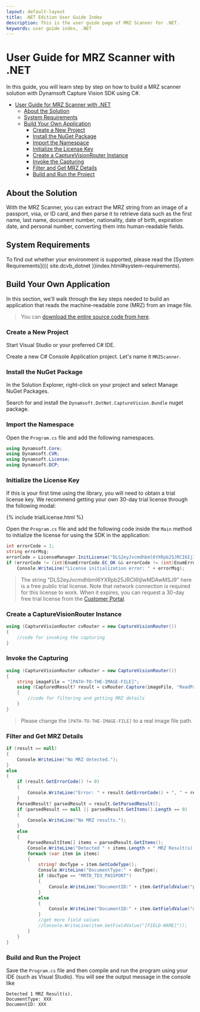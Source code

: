 ```yaml
---
layout: default-layout
title: .NET Edition User Guide Index
description: This is the user guide page of MRZ Scanner for .NET.
keywords: user guide index, .NET
---
```


# User Guide for MRZ Scanner with .NET

In this guide, you will learn step by step on how to build a MRZ scanner solution with Dynamsoft Capture Vision SDK using C#.

- [User Guide for MRZ Scanner with .NET](#user-guide-for-mrz-scanner-with-net)
  - [About the Solution](#about-the-solution)
  - [System Requirements](#system-requirements)
  - [Build Your Own Application](#build-your-own-application)
    - [Create a New Project](#create-a-new-project)
    - [Install the NuGet Package](#install-the-nuget-package)
    - [Import the Namespace](#import-the-namespace)
    - [Initialize the License Key](#initialize-the-license-key)
    - [Create a CaptureVisionRouter Instance](#create-a-capturevisionrouter-instance)
    - [Invoke the Capturing](#invoke-the-capturing)
    - [Filter and Get MRZ Details](#filter-and-get-mrz-details)
    - [Build and Run the Project](#build-and-run-the-project)

## About the Solution

With the MRZ Scanner, you can extract the MRZ string from an image of a passport, visa, or ID card, and then parse it to retrieve data such as the first name, last name, document number, nationality, date of birth, expiration date, and personal number, converting them into human-readable fields.

## System Requirements

To find out whether your environment is supported, please read the [System Requirements]({{ site.dcvb_dotnet }}index.html#system-requirements).

## Build Your Own Application

In this section, we'll walk through the key steps needed to build an application that reads the machine-readable zone (MRZ) from an image file.

> You can <a href="https://github.com/Dynamsoft/capture-vision-dotnet-samples/tree/main/Samples/MRZScanner" target="_blank">download the entire source code from here</a>.

### Create a New Project

Start Visual Studio or your preferred C# IDE.

Create a new C# Console Application project. Let's name it `MRZScanner`.

### Install the NuGet Package

In the Solution Explorer, right-click on your project and select Manage NuGet Packages.

Search for and install the `Dynamsoft.DotNet.CaptureVision.Bundle` nuget package.

### Import the Namespace

Open the `Program.cs` file and add the following namespaces.

```csharp
using Dynamsoft.Core;
using Dynamsoft.CVR;
using Dynamsoft.License;
using Dynamsoft.DCP;
```

### Initialize the License Key

If this is your first time using the library, you will need to obtain a trial license key. We recommend getting your own 30-day trial license through the following modal:

{% include trialLicense.html %}

Open the `Program.cs` file and add the following code inside the `Main` method to initialize the license for using the SDK in the application:

```csharp
int errorCode = 1;
string errorMsg;
errorCode = LicenseManager.InitLicense("DLS2eyJvcmdhbml6YXRpb25JRCI6IjIwMDAwMSJ9", out errorMsg);
if (errorCode != (int)EnumErrorCode.EC_OK && errorCode != (int)EnumErrorCode.EC_LICENSE_CACHE_USED)
    Console.WriteLine("License initialization error: " + errorMsg);
```

> The string "DLS2eyJvcmdhbml6YXRpb25JRCI6IjIwMDAwMSJ9" here is a free public trial license. Note that network connection is required for this license to work. When it expires, you can request a 30-day free trial license from the <a href="https://www.dynamsoft.com/customer/license/trialLicense?utm_source=guide&product=mrz&package=dotnet" target="_blank">Customer Portal</a>.

### Create a CaptureVisionRouter Instance

```csharp
using (CaptureVisionRouter cvRouter = new CaptureVisionRouter())
{
    //code for invoking the capturing
}
```

### Invoke the Capturing

```csharp
using (CaptureVisionRouter cvRouter = new CaptureVisionRouter())
{
    string imageFile = "[PATH-TO-THE-IMAGE-FILE]";
    using (CapturedResult? result = cvRouter.Capture(imageFile, "ReadPassportAndId"))
    {
        //code for filtering and getting MRZ details
    }
}
```

> Please change the `[PATH-TO-THE-IMAGE-FILE]` to a real image file path.

### Filter and Get MRZ Details

```csharp
if (result == null)
{
    Console.WriteLine("No MRZ detected.");
}
else
{
    if (result.GetErrorCode() != 0)
    {
        Console.WriteLine("Error: " + result.GetErrorCode() + ", " + result.GetErrorString());
    }
    ParsedResult? parsedResult = result.GetParsedResult();
    if (parsedResult == null || parsedResult.GetItems().Length == 0)
    {
        Console.WriteLine("No MRZ results.");
    }
    else
    {
        ParsedResultItem[] items = parsedResult.GetItems();
        Console.WriteLine("Detected " + items.Length + " MRZ Result(s).");
        foreach (var item in items)
        {
            string? docType = item.GetCodeType();
            Console.WriteLine("DocumentType:" + docType);
            if (docType == "MRTD_TD3_PASSPORT")
            {
                Console.WriteLine("DocumentID:" + item.GetFieldValue("passportNumber"));
            }
            else
            {
                Console.WriteLine("DocumentID:" + item.GetFieldValue("documentNumber"));
            }
            //get more field values
            //Console.WriteLine(item.GetFieldValue("[FIELD-NAME]"));
        }
    }
}
```

### Build and Run the Project

Save the `Program.cs` file and then compile and run the program using your IDE (such as Visual Studio). You will see the output message in the console like

```
Detected 1 MRZ Result(s).
DocumentType: XXX
DocumentID: XXX
```
